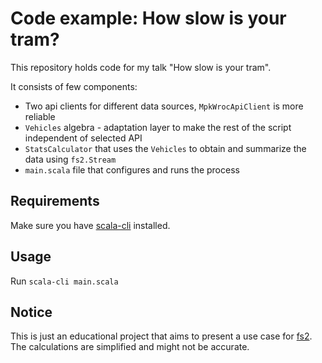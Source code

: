 # Code example: How slow is your tram?

This repository holds code for my talk "How slow is your tram".

It consists of few components:

 * Two api clients for different data sources, `MpkWrocApiClient` is more reliable
 * `Vehicles` algebra - adaptation layer to make the rest of the script independent of selected API
 * `StatsCalculator` that uses the `Vehicles` to obtain and summarize the data using `fs2.Stream`
 * `main.scala` file that configures and runs the process


## Requirements

Make sure you have [scala-cli](https://scala-cli.virtuslab.org/) installed.

## Usage

Run `scala-cli main.scala`

## Notice

This is just an educational project that aims to present a use case for [fs2](https://fs2.io). The calculations are simplified and might not be accurate. 

